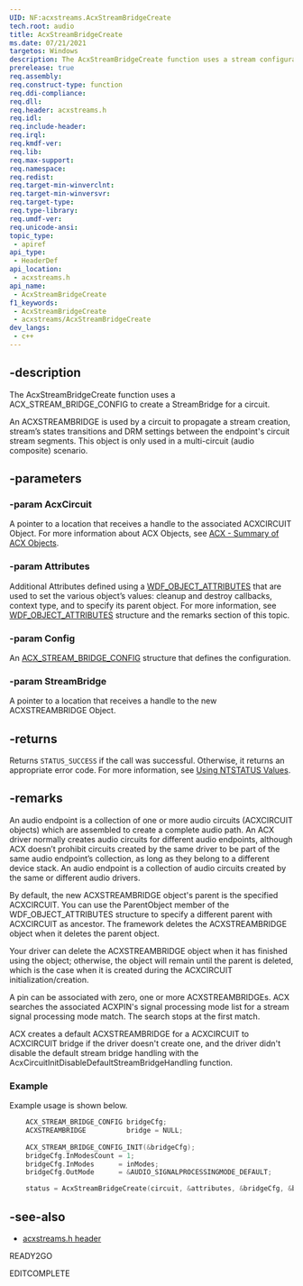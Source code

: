 ```yaml
---
UID: NF:acxstreams.AcxStreamBridgeCreate
tech.root: audio
title: AcxStreamBridgeCreate
ms.date: 07/21/2021
targetos: Windows
description: The AcxStreamBridgeCreate function uses a stream configuration to create a StreamBridge for a circuit.
prerelease: true
req.assembly: 
req.construct-type: function
req.ddi-compliance: 
req.dll: 
req.header: acxstreams.h
req.idl: 
req.include-header: 
req.irql: 
req.kmdf-ver: 
req.lib: 
req.max-support: 
req.namespace: 
req.redist: 
req.target-min-winverclnt: 
req.target-min-winversvr: 
req.target-type: 
req.type-library: 
req.umdf-ver: 
req.unicode-ansi: 
topic_type:
 - apiref
api_type:
 - HeaderDef 
api_location:
 - acxstreams.h
api_name:
 - AcxStreamBridgeCreate
f1_keywords:
 - AcxStreamBridgeCreate
 - acxstreams/AcxStreamBridgeCreate
dev_langs:
 - c++
---
```


## -description

The AcxStreamBridgeCreate function uses a ACX_STREAM_BRIDGE_CONFIG to create a StreamBridge for a circuit.

An ACXSTREAMBRIDGE is used by a circuit to propagate a stream creation, stream’s states transitions and DRM settings between the endpoint's circuit stream segments. This object is only used in a multi-circuit (audio composite) scenario.

## -parameters

### -param AcxCircuit

A pointer to a location that receives a handle to the associated ACXCIRCUIT Object. For more information about ACX Objects, see [ACX - Summary of ACX Objects](/windows-hardware/drivers/audio/acx-summary-of-objects).

### -param Attributes

Additional Attributes defined using a [WDF_OBJECT_ATTRIBUTES](/windows-hardware/drivers/ddi/wdfobject/ns-wdfobject-_wdf_object_attributes) that are used to set the various object’s values: cleanup and destroy callbacks, context type, and to specify its parent object. For more information, see [WDF_OBJECT_ATTRIBUTES](/windows-hardware/drivers/ddi/wdfobject/ns-wdfobject-_wdf_object_attributes) structure and the remarks section of this topic.

### -param Config

An [ACX_STREAM_BRIDGE_CONFIG](ns-acxstreams-acx_stream_bridge_config.md) structure that defines the configuration.

### -param StreamBridge

A pointer to a location that receives a handle to the new ACXSTREAMBRIDGE Object.

## -returns

Returns `STATUS_SUCCESS` if the call was successful. Otherwise, it returns an appropriate error code. For more information, see [Using NTSTATUS Values](/windows-hardware/drivers/kernel/using-ntstatus-values).

## -remarks

An audio endpoint is a collection of one or more audio circuits (ACXCIRCUIT objects) which are assembled to create a complete audio path. An ACX driver normally creates audio circuits for different audio endpoints, although ACX doesn’t prohibit circuits created by the same driver to be part of the same audio endpoint’s collection, as long as they belong to a different device stack. An audio endpoint is a collection of audio circuits created by the same or different audio drivers.

By default, the new ACXSTREAMBRIDGE object's parent is the specified ACXCIRCUIT. You can use the ParentObject member of the WDF_OBJECT_ATTRIBUTES structure to specify a different parent with ACXCIRCUIT as ancestor. The framework deletes the ACXSTREAMBRIDGE object when it deletes the parent object.

Your driver can delete the ACXSTREAMBRIDGE object when it has finished using the object; otherwise, the object will remain until the parent is deleted, which is the case when it is created during the ACXCIRCUIT initialization/creation.

A pin can be associated with zero, one or more ACXSTREAMBRIDGEs. ACX searches the associated ACXPIN's signal processing mode list for a stream signal processing mode match. The search stops at the first match.

ACX creates a default ACXSTREAMBRIDGE for a ACXCIRCUIT to ACXCIRCUIT bridge if the driver doesn't create one, and the driver didn't disable the default stream bridge handling with the AcxCircuitInitDisableDefaultStreamBridgeHandling function.

### Example

Example usage is shown below.

```cpp
    ACX_STREAM_BRIDGE_CONFIG bridgeCfg;
    ACXSTREAMBRIDGE          bridge = NULL;
    
    ACX_STREAM_BRIDGE_CONFIG_INIT(&bridgeCfg);
    bridgeCfg.InModesCount = 1;
    bridgeCfg.InModes      = inModes; 
    bridgeCfg.OutMode      = &AUDIO_SIGNALPROCESSINGMODE_DEFAULT;

    status = AcxStreamBridgeCreate(circuit, &attributes, &bridgeCfg, &bridge);
```


## -see-also

- [acxstreams.h header](index.md)

READY2GO

EDITCOMPLETE